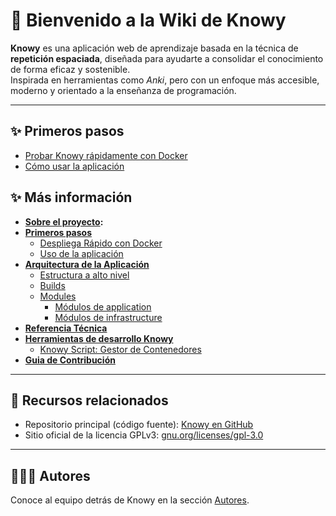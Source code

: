# 🚀 Bienvenido a la Wiki de Knowy

**Knowy** es una aplicación web de aprendizaje basada en la técnica de **repetición espaciada**, diseñada para ayudarte
a consolidar el conocimiento de forma eficaz y sostenible.  
Inspirada en herramientas como *Anki*, pero con un enfoque más accesible, moderno y orientado a la enseñanza de
programación.

---

## ✨ Primeros pasos

- [Probar Knowy rápidamente con Docker](getting-started/quick-docker.md)
- [Cómo usar la aplicación](getting-started/usage.md)

## ✨ Más información

- **[Sobre el proyecto](about/index.md):**
- **[Primeros pasos](getting-started/index.md)**
    - [Despliega Rápido con Docker](getting-started/quick-docker.md)
    - [Uso de la aplicación](getting-started/usage.md)
- **[Arquitectura de la Aplicación](architecture/index.md)**
    - [Estructura a alto nivel](architecture/overview.md#estructura-a-alto-nivel)
    - [Builds](architecture/overview.md#-builds)
    - [Modules](architecture/overview.md#-modules)
        - [Módulos de application](architecture/overview.md#módulos-de-application)
        - [Módulos de infrastructure](architecture/overview.md#módulos-de-infrastructure)
- **[Referencia Técnica](technical-reference/index.md)**
- **[Herramientas de desarrollo Knowy](tools/index.md)**
    - [Knowy Script: Gestor de Contenedores](tools/knowy-script.md)
- **[Guia de Contribución](contribution/index.md)**

---

## 📌 Recursos relacionados

- Repositorio principal (código fuente): [Knowy en GitHub](https://github.com/Knowy-Learn/knowy)
- Sitio oficial de la licencia GPLv3: [gnu.org/licenses/gpl-3.0](https://www.gnu.org/licenses/gpl-3.0.html)

---

## 🧑‍🤝‍🧑 Autores

Conoce al equipo detrás de Knowy en la sección [Autores]().